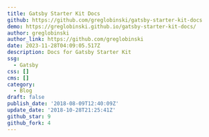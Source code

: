 ```yaml
---
title: Gatsby Starter Kit Docs
github: https://github.com/greglobinski/gatsby-starter-kit-docs
demo: https://greglobinski.github.io/gatsby-starter-kit-docs/
author: greglobinski
author_link: https://github.com/greglobinski
date: 2023-11-28T04:09:05.517Z
description: Docs for Gatsby Starter Kit
ssg:
  - Gatsby
css: []
cms: []
category:
  - Blog
draft: false
publish_date: '2018-08-09T12:40:09Z'
update_date: '2018-10-28T21:25:41Z'
github_star: 9
github_fork: 4
---
```

